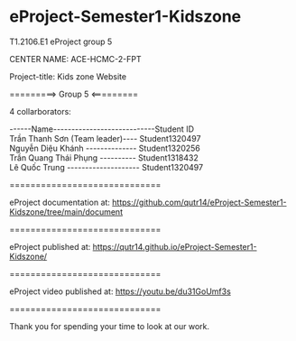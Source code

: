 # eProject-Semester1-Kidszone

T1.2106.E1 eProject group 5

CENTER NAME: ACE-HCMC-2-FPT

Project-title: Kids zone Website

=========> Group 5 <=========

4 collarborators:

------Name----------------------------Student ID                                                                                                                                 
Trần Thanh Sơn (Team leader)---- Student1320497                                                                                                                                   
Nguyễn Diệu Khánh -------------- Student1320256                                                                                                                                  
Trần Quang Thái Phụng ---------- Student1318432                                                                                                                                 
Lê Quốc Trung -------------------- Student1320497

                         
=============================

eProject documentation at: https://github.com/qutr14/eProject-Semester1-Kidszone/tree/main/document

=============================

eProject published at: https://qutr14.github.io/eProject-Semester1-Kidszone/

=============================

eProject video published at: https://youtu.be/du31GoUmf3s

=============================

Thank you for spending your time to look at our work.
